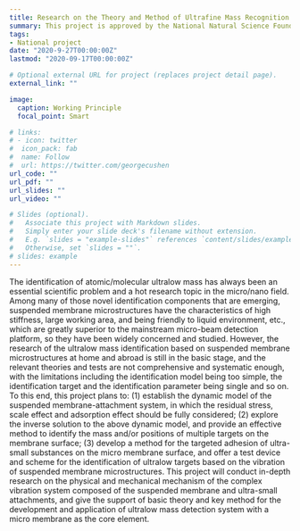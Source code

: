 ```yaml
---
title: Research on the Theory and Method of Ultrafine Mass Recognition Based on the Vibration of Suspended Membrane Microstructure
summary: This project is approved by the National Natural Science Foundation of China in 2020. The project will conduct in-depth research on the physical and mechanical mechanisms of the suspended membrane-ultramicroscopic attachment complex vibration system, and provide basic theory and key method support for the development and application of the ultramicroscopic mass detection system with microfilm as the core element.
tags:
- National project
date: "2020-9-27T00:00:00Z"
lastmod: "2020-09-17T00:00:00Z"

# Optional external URL for project (replaces project detail page).
external_link: ""

image:
  caption: Working Principle
  focal_point: Smart

# links:
# - icon: twitter
#  icon_pack: fab
#  name: Follow
#  url: https://twitter.com/georgecushen
url_code: ""
url_pdf: ""
url_slides: ""
url_video: ""

# Slides (optional).
#   Associate this project with Markdown slides.
#   Simply enter your slide deck's filename without extension.
#   E.g. `slides = "example-slides"` references `content/slides/example-slides.md`.
#   Otherwise, set `slides = ""`.
# slides: example
---
```


The identification of atomic/molecular ultralow mass has always been an essential scientific problem and a hot research topic in the micro/nano field. Among many of those novel identification components that are emerging, suspended membrane microstructures have the characteristics of high stiffness, large working area, and being friendly to liquid environment, etc., which are greatly superior to the mainstream micro-beam detection platform, so they have been widely concerned and studied. However, the research of the ultralow mass identification based on suspended membrane microstructures at home and abroad is still in the basic stage, and the relevant theories and tests are not comprehensive and systematic enough, with the limitations including the identification model being too simple, the identification target and the identification parameter being single and so on. To this end, this project plans to: (1) establish the dynamic model of the suspended membrane-attachment system, in which the residual stress, scale effect and adsorption effect should be fully considered; (2) explore the inverse solution to the above dynamic model, and provide an effective method to identify the mass and/or positions of multiple targets on the membrane surface; (3) develop a method for the targeted adhesion of ultra-small substances on the micro membrane surface, and offer a test device and scheme for the identification of ultralow targets based on the vibration of suspended membrane microstructures. This project will conduct in-depth research on the physical and mechanical mechanism of the complex vibration system composed of the suspended membrane and ultra-small attachments, and give the support of basic theory and key method for the development and application of ultralow mass detection system with a micro membrane as the core element.
